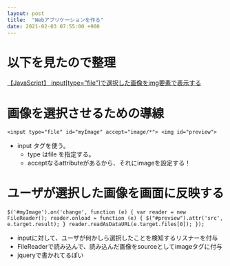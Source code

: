```yaml
---
layout: post
title:  "Webアプリケーションを作る"
date: 2021-02-03 07:55:00 +900
---
```


# 以下を見たので整理


[【JavaScript】 input[type=”file”]で選択した画像をimg要素で表示する](https://www.softel.co.jp/blogs/tech/archives/5676)

# 画像を選択させるための導線


```
<input type="file" id="myImage" accept="image/*"> <img id="preview">
```

* input タグを使う。
  * type はfile を指定する。
  * acceptなるattributeがあるから、それにimageを設定する！

# ユーザが選択した画像を画面に反映する

```
$('#myImage').on('change', function (e) { var reader = new FileReader(); reader.onload = function (e) { $("#preview").attr('src', e.target.result); } reader.readAsDataURL(e.target.files[0]); });
```

* inputに対して、ユーザが何かしら選択したことを検知するリスナーを付与
* FileReaderで読み込んで、読み込んだ画像をsourceとしてimageタグに付与
* jqueryで書かれてるぽい

